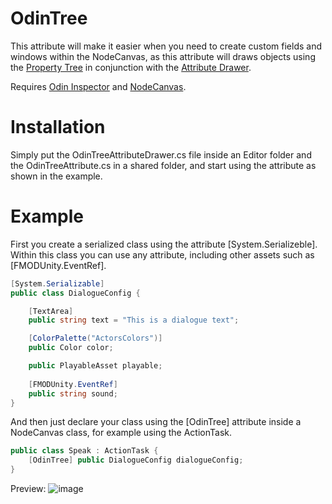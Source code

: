 # OdinTree

This attribute will make it easier when you need to create custom fields and windows within the NodeCanvas, as this attribute will draws objects using the [Property Tree](https://odininspector.com/tutorials/how-to-create-custom-drawers-using-odin/how-to-use-the-propertytree) in conjunction with the [Attribute Drawer](https://nodecanvas.paradoxnotion.com/documentation/?section=creating-custom-object-drawers).

Requires [Odin Inspector](https://odininspector.com/) and [NodeCanvas](https://nodecanvas.paradoxnotion.com/).

# Installation
Simply put the OdinTreeAttributeDrawer.cs file inside an Editor folder and the OdinTreeAttribute.cs in a shared folder, and start using the attribute as shown in the example.

# Example
 
First you create a serialized class using the attribute [System.Serializeble]. Within this class you can use any attribute, including other assets such as [FMODUnity.EventRef].

``` c#
[System.Serializable]
public class DialogueConfig {

    [TextArea]
    public string text = "This is a dialogue text";

    [ColorPalette("ActorsColors")]
    public Color color;

    public PlayableAsset playable;
    
    [FMODUnity.EventRef]
    public string sound;
}
```
And then just declare your class using the [OdinTree] attribute inside a NodeCanvas class, for example using the ActionTask.

``` c#
public class Speak : ActionTask {
    [OdinTree] public DialogueConfig dialogueConfig;
}
```

Preview:
![image](https://user-images.githubusercontent.com/64444068/136711700-e0d11d84-f9fb-45ff-99a2-4b8106eda5f9.png)
